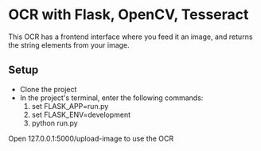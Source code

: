 # OCR with Flask, OpenCV, Tesseract

This OCR has a frontend interface where you feed it an image, and returns the string elements from your image.

## Setup

- Clone the project
- In the project's terminal, enter the following commands:
    1. set FLASK_APP=run.py
    2. set FLASK_ENV=development
    3. python run.py
    
 Open 127.0.0.1:5000/upload-image to use the OCR
